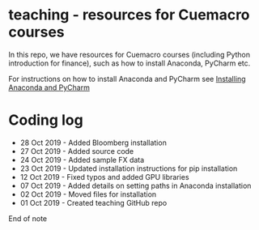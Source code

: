 # teaching - resources for Cuemacro courses

In this repo, we have resources for Cuemacro courses (including Python introduction for finance), such as how to install Anaconda, PyCharm etc.

For instructions on how to install Anaconda and PyCharm see [Installing Anaconda and PyCharm](pythoncourse/installation/installing_anaconda_and_pycharm.ipynb)

# Coding log

* 28 Oct 2019 - Added Bloomberg installation
* 27 Oct 2019 - Added source code
* 24 Oct 2019 - Added sample FX data
* 23 Oct 2019 - Updated installation instructions for pip installation
* 12 Oct 2019 - Fixed typos and added GPU libraries
* 07 Oct 2019 - Added details on setting paths in Anaconda installation
* 02 Oct 2019 - Moved files for installation
* 01 Oct 2019 - Created teaching GitHub repo

End of note
